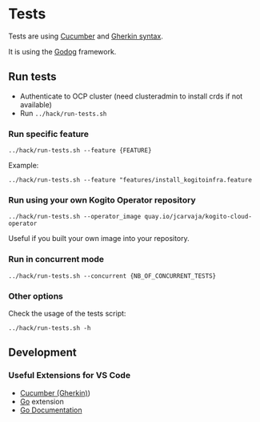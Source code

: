 # Tests

Tests are using [Cucumber](https://cucumber.io/) and [Gherkin syntax](https://cucumber.io/docs/gherkin).

It is using the [Godog](https://github.com/cucumber/godog) framework.

## Run tests

* Authenticate to OCP cluster (need clusteradmin to install crds if not available)
* Run `../hack/run-tests.sh`

### Run specific feature

`../hack/run-tests.sh --feature {FEATURE}`

Example:

`../hack/run-tests.sh --feature "features/install_kogitoinfra.feature`

### Run using your own Kogito Operator repository

`../hack/run-tests.sh --operator_image quay.io/jcarvaja/kogito-cloud-operator`

Useful if you built your own image into your repository.

### Run in concurrent mode

`../hack/run-tests.sh --concurrent {NB_OF_CONCURRENT_TESTS}`

### Other options

Check the usage of the tests script:

`../hack/run-tests.sh -h`

## Development

### Useful Extensions for VS Code

- [Cucumber (Gherkin)](https://marketplace.visualstudio.com/items?itemName=alexkrechik.cucumberautocomplete))
- [Go](https://github.com/microsoft/vscode-go) extension
- [Go Documentation](https://github.com/msyrus/vscode-go-doc)

